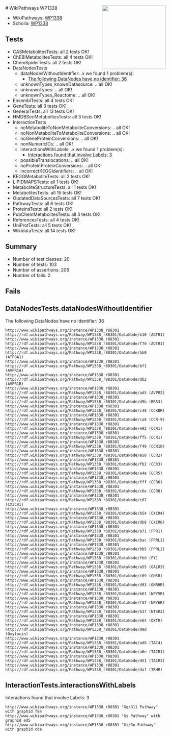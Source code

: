 <img style="float: right; width: 200px" src="https://upload.wikimedia.org/wikipedia/commons/thumb/8/83/Wplogo_with_text_500.png/640px-Wplogo_with_text_500.png" />
# WikiPathways WP1338

* WikiPathways: [WP1338](https://new.wikipathways.org/pathways/WP1338)
* Scholia: [WP1338](https://scholia.toolforge.org/wikipathways/WP1338)
## Tests
* CASMetabolitesTests: all 2 tests OK!
* ChEBIMetabolitesTests: all 4 tests OK!
* ChemSpiderTests: all 2 tests OK!
* DataNodesTests
    * dataNodesWithoutIdentifier: .x we found 1 problem(s):
        * [The following DataNodes have no identifier: 36](#8792c4d4)
    * unknownTypes_knownDatasource: .. all OK!
    * unknownTypes: .. all OK!
    * unknownTypes_Reactome: .. all OK!
* EnsemblTests: all 4 tests OK!
* GeneTests: all 3 tests OK!
* GeneralTests: all 13 tests OK!
* HMDBSecMetabolitesTests: all 3 tests OK!
* InteractionTests
    * noMetaboliteToNonMetaboliteConversions: .. all OK!
    * noNonMetaboliteToMetaboliteConversions: .. all OK!
    * noGeneProteinConversions: .. all OK!
    * nonNumericIDs: .. all OK!
    * interactionsWithLabels: .x we found 1 problem(s):
        * [Interactions found that involve Labels: 3](#630d267a)
    * possibleTranslocations: .. all OK!
    * noProteinProteinConversions: .. all OK!
    * incorrectKEGGIdentifiers: .. all OK!
* KEGGMetaboliteTests: all 2 tests OK!
* LIPIDMAPSTests: all 1 tests OK!
* MetaboliteStructureTests: all 1 tests OK!
* MetabolitesTests: all 15 tests OK!
* OudatedDataSourcesTests: all 7 tests OK!
* PathwayTests: all 6 tests OK!
* ProteinsTests: all 2 tests OK!
* PubChemMetabolitesTests: all 3 tests OK!
* ReferencesTests: all 4 tests OK!
* UniProtTests: all 5 tests OK!
* WikidataTests: all 14 tests OK!


## Summary

* Number of test classes: 20
* Number of tests: 103
* Number of assertions: 206
* Number of fails: 2

## Fails

<a name="8792c4d4" />

## DataNodesTests.dataNodesWithoutIdentifier

The following DataNodes have no identifier: 36
```
http://www.wikipathways.org/instance/WP1338_r88301 http://rdf.wikipathways.org/Pathway/WP1338_r88301/DataNode/b10 (AGTR1)
http://www.wikipathways.org/instance/WP1338_r88301 http://rdf.wikipathways.org/Pathway/WP1338_r88301/DataNode/f70 (AGTR1)
http://www.wikipathways.org/instance/WP1338_r88301 http://rdf.wikipathways.org/Pathway/WP1338_r88301/DataNode/bb0 (ATP8A1)
http://www.wikipathways.org/instance/WP1338_r88301 http://rdf.wikipathways.org/Pathway/WP1338_r88301/DataNode/bf1 (AVPR1A)
http://www.wikipathways.org/instance/WP1338_r88301 http://rdf.wikipathways.org/Pathway/WP1338_r88301/DataNode/db2 (AVPR1B)
http://www.wikipathways.org/instance/WP1338_r88301 http://rdf.wikipathways.org/Pathway/WP1338_r88301/DataNode/ad5 (AVPR2)
http://www.wikipathways.org/instance/WP1338_r88301 http://rdf.wikipathways.org/Pathway/WP1338_r88301/DataNode/d9b (BRS3)
http://www.wikipathways.org/instance/WP1338_r88301 http://rdf.wikipathways.org/Pathway/WP1338_r88301/DataNode/c48 (CCKBR)
http://www.wikipathways.org/instance/WP1338_r88301 http://rdf.wikipathways.org/Pathway/WP1338_r88301/DataNode/ca8 (CCR-9)
http://www.wikipathways.org/instance/WP1338_r88301 http://rdf.wikipathways.org/Pathway/WP1338_r88301/DataNode/e92 (CCR1)
http://www.wikipathways.org/instance/WP1338_r88301 http://rdf.wikipathways.org/Pathway/WP1338_r88301/DataNode/ff5 (CCR1)
http://www.wikipathways.org/instance/WP1338_r88301 http://rdf.wikipathways.org/Pathway/WP1338_r88301/DataNode/f49 (CCR10)
http://www.wikipathways.org/instance/WP1338_r88301 http://rdf.wikipathways.org/Pathway/WP1338_r88301/DataNode/e58 (CCR2)
http://www.wikipathways.org/instance/WP1338_r88301 http://rdf.wikipathways.org/Pathway/WP1338_r88301/DataNode/fb2 (CCR3)
http://www.wikipathways.org/instance/WP1338_r88301 http://rdf.wikipathways.org/Pathway/WP1338_r88301/DataNode/a4e (CCR5)
http://www.wikipathways.org/instance/WP1338_r88301 http://rdf.wikipathways.org/Pathway/WP1338_r88301/DataNode/fff (CCR6)
http://www.wikipathways.org/instance/WP1338_r88301 http://rdf.wikipathways.org/Pathway/WP1338_r88301/DataNode/c6e (CCR8)
http://www.wikipathways.org/instance/WP1338_r88301 http://rdf.wikipathways.org/Pathway/WP1338_r88301/DataNode/c67 (CX3CR1)
http://www.wikipathways.org/instance/WP1338_r88301 http://rdf.wikipathways.org/Pathway/WP1338_r88301/DataNode/b54 (CXCR4)
http://www.wikipathways.org/instance/WP1338_r88301 http://rdf.wikipathways.org/Pathway/WP1338_r88301/DataNode/db8 (CXCR6)
http://www.wikipathways.org/instance/WP1338_r88301 http://rdf.wikipathways.org/Pathway/WP1338_r88301/DataNode/a71 (FPR1)
http://www.wikipathways.org/instance/WP1338_r88301 http://rdf.wikipathways.org/Pathway/WP1338_r88301/DataNode/bac (FPRL1)
http://www.wikipathways.org/instance/WP1338_r88301 http://rdf.wikipathways.org/Pathway/WP1338_r88301/DataNode/bb5 (FPRL2)
http://www.wikipathways.org/instance/WP1338_r88301 http://rdf.wikipathways.org/Pathway/WP1338_r88301/DataNode/fbd (FY)
http://www.wikipathways.org/instance/WP1338_r88301 http://rdf.wikipathways.org/Pathway/WP1338_r88301/DataNode/a55 (GALR3)
http://www.wikipathways.org/instance/WP1338_r88301 http://rdf.wikipathways.org/Pathway/WP1338_r88301/DataNode/c69 (GHSR)
http://www.wikipathways.org/instance/WP1338_r88301 http://rdf.wikipathways.org/Pathway/WP1338_r88301/DataNode/d93 (GNRHR)
http://www.wikipathways.org/instance/WP1338_r88301 http://rdf.wikipathways.org/Pathway/WP1338_r88301/DataNode/b61 (NPY5R)
http://www.wikipathways.org/instance/WP1338_r88301 http://rdf.wikipathways.org/Pathway/WP1338_r88301/DataNode/f57 (NPY6R)
http://www.wikipathways.org/instance/WP1338_r88301 http://rdf.wikipathways.org/Pathway/WP1338_r88301/DataNode/b37 (NTSR2)
http://www.wikipathways.org/instance/WP1338_r88301 http://rdf.wikipathways.org/Pathway/WP1338_r88301/DataNode/e64 (OXTR)
http://www.wikipathways.org/instance/WP1338_r88301 http://rdf.wikipathways.org/Pathway/WP1338_r88301/DataNode/d9d (Oxytocin)
http://www.wikipathways.org/instance/WP1338_r88301 http://rdf.wikipathways.org/Pathway/WP1338_r88301/DataNode/ad8 (TAC4)
http://www.wikipathways.org/instance/WP1338_r88301 http://rdf.wikipathways.org/Pathway/WP1338_r88301/DataNode/a6e (TACR1)
http://www.wikipathways.org/instance/WP1338_r88301 http://rdf.wikipathways.org/Pathway/WP1338_r88301/DataNode/d51 (TACR3)
http://www.wikipathways.org/instance/WP1338_r88301 http://rdf.wikipathways.org/Pathway/WP1338_r88301/DataNode/daf (TRHR)
```

<a name="630d267a" />

## InteractionTests.interactionsWithLabels

Interactions found that involve Labels: 3
```
http://www.wikipathways.org/instance/WP1338_r88301 "Gq/G11 Pathway" with graphId f84
http://www.wikipathways.org/instance/WP1338_r88301 "Gs Pathway" with graphId ed5
http://www.wikipathways.org/instance/WP1338_r88301 "Gi/Go Pathway" with graphId cda
```


